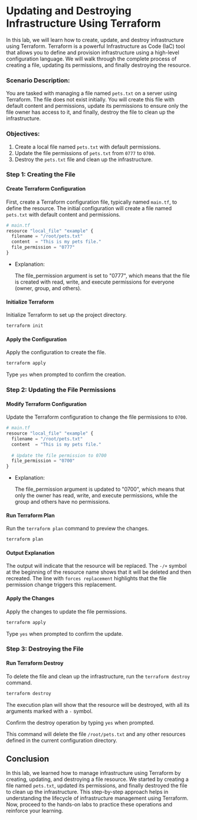 # Updating and Destroying Infrastructure Using Terraform


In this lab, we will learn how to create, update, and destroy infrastructure using Terraform. Terraform is a powerful Infrastructure as Code (IaC) tool that allows you to define and provision infrastructure using a high-level configuration language. We will walk through the complete process of creating a file, updating its permissions, and finally destroying the resource.


### Scenario Description:
You are tasked with managing a file named `pets.txt` on a server using Terraform. The file does not exist initially. You will create this file with default content and permissions, update its permissions to ensure only the file owner has access to it, and finally, destroy the file to clean up the infrastructure.

### Objectives:
1. Create a local file named `pets.txt` with default permissions.
2. Update the file permissions of `pets.txt` from `0777` to `0700`.
3. Destroy the `pets.txt` file and clean up the infrastructure.


### Step 1: Creating the File

#### Create Terraform Configuration
First, create a Terraform configuration file, typically named `main.tf`, to define the resource. The initial configuration will create a file named `pets.txt` with default content and permissions.

```py
# main.tf
resource "local_file" "example" {
  filename = "/root/pets.txt"
  content  = "This is my pets file."
  file_permission = "0777"
}
```
 - Explanation:

    The file_permission argument is set to "0777", which means that the file is created with read, write, and execute permissions for everyone (owner, group, and others).

#### Initialize Terraform
Initialize Terraform to set up the project directory.

```sh
terraform init
```

#### Apply the Configuration
Apply the configuration to create the file.

```sh
terraform apply
```

Type `yes` when prompted to confirm the creation.

### Step 2: Updating the File Permissions

#### Modify Terraform Configuration
Update the Terraform configuration to change the file permissions to `0700`.

```py
# main.tf
resource "local_file" "example" {
  filename = "/root/pets.txt"
  content  = "This is my pets file."
  
  # Update the file permission to 0700
  file_permission = "0700"
}
```
 - Explanation:

    The file_permission argument is updated to "0700", which means that only the owner has read, write, and execute permissions, while the group and others have no permissions.

#### Run Terraform Plan
Run the `terraform plan` command to preview the changes.

```sh
terraform plan
```

#### Output Explanation
The output will indicate that the resource will be replaced. The `-/+` symbol at the beginning of the resource name shows that it will be deleted and then recreated. The line with `forces replacement` highlights that the file permission change triggers this replacement.

#### Apply the Changes
Apply the changes to update the file permissions.

```sh
terraform apply
```

Type `yes` when prompted to confirm the update.

### Step 3: Destroying the File

#### Run Terraform Destroy
To delete the file and clean up the infrastructure, run the `terraform destroy` command.

```sh
terraform destroy
```

The execution plan will show that the resource will be destroyed, with all its arguments marked with a `-` symbol.

Confirm the destroy operation by typing `yes` when prompted.

This command will delete the file `/root/pets.txt` and any other resources defined in the current configuration directory.

## Conclusion

In this lab, we learned how to manage infrastructure using Terraform by creating, updating, and destroying a file resource. We started by creating a file named `pets.txt`, updated its permissions, and finally destroyed the file to clean up the infrastructure. This step-by-step approach helps in understanding the lifecycle of infrastructure management using Terraform. Now, proceed to the hands-on labs to practice these operations and reinforce your learning.
